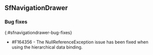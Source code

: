 ## SfNavigationDrawer

### Bug fixes
{:#sfnavigationdrawer-bug-fixes}

* \#F164356 - The NullReferenceException issue has been fixed when using the hierarchical data binding.